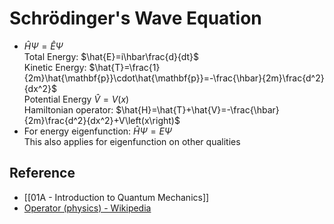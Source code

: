 # Schrödinger's Wave Equation

- $\hat{H}\Psi=\hat{E}\Psi$  
 Total Energy: $\hat{E}=i\hbar\frac{d}{dt}$  
 Kinetic Energy: $\hat{T}=\frac{1}{2m}\hat{\mathbf{p}}\cdot\hat{\mathbf{p}}=-\frac{\hbar}{2m}\frac{d^2}{dx^2}$  
 Potential Energy $\hat{V}=V(x)$  
 Hamiltonian operator: $\hat{H}=\hat{T}+\hat{V}=-\frac{\hbar}{2m}\frac{d^2}{dx^2}+V\left(x\right)$
- For energy eigenfunction: $\hat{H}\Psi=E\Psi$  
 This also applies for eigenfunction on other qualities

## Reference

- [[01A - Introduction to Quantum Mechanics]]
- [Operator (physics) - Wikipedia](https://en.wikipedia.org/wiki/Operator_(physics)#Table_of_QM_operators)
